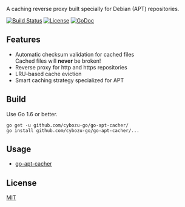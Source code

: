 A caching reverse proxy built specially for Debian (APT) repositories.

[![Build Status](https://travis-ci.org/cybozu-go/go-apt-cacher.svg?branch=master)](https://travis-ci.org/cybozu-go/go-apt-cacher)
[![License](https://img.shields.io/badge/license-MIT-blue.svg)][MIT]
[![GoDoc](https://godoc.org/github.com/cybozu-go/go-apt-cacher?status.png)](https://godoc.org/github.com/cybozu-go/go-apt-cacher)

Features
--------

* Automatic checksum validation for cached files  
    Cached files will **never** be broken!
* Reverse proxy for http and https repositories
* LRU-based cache eviction
* Smart caching strategy specialized for APT

Build
-----

Use Go 1.6 or better.

```
go get -u github.com/cybozu-go/go-apt-cacher/
go install github.com/cybozu-go/go-apt-cacher/...
```

Usage
-----

* [go-apt-cacher](cmd/go-apt-cacher/USAGE.md)

License
-------

[MIT][]

[MIT]: https://opensource.org/licenses/MIT
